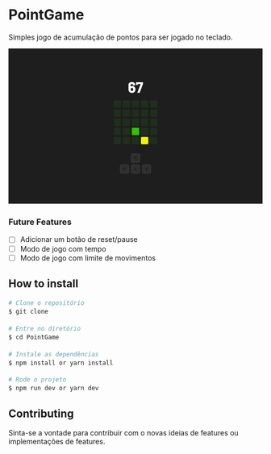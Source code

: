 # PointGame

Simples jogo de acumulação de pontos para ser jogado no teclado.

![PointGame](./screenshot.jpeg)

### Future Features

-  [ ] Adicionar um botão de reset/pause
-  [ ] Modo de jogo com tempo
-  [ ] Modo de jogo com limite de movimentos

## How to install

```bash
# Clone o repositório
$ git clone

# Entre no diretório
$ cd PointGame

# Instale as dependências
$ npm install or yarn install

# Rode o projeto
$ npm run dev or yarn dev
```

## Contributing

Sinta-se a vontade para contribuir com o novas ideias de features ou implementações de features.

